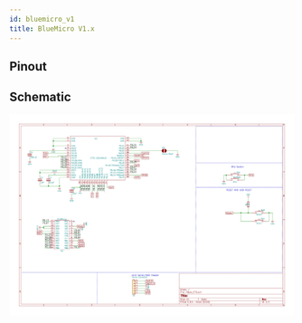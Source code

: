 ```yaml
---
id: bluemicro_v1
title: BlueMicro V1.x
---
```


## Pinout

## Schematic

![img](../static/img/schematic_bluemicro1.1.png)
